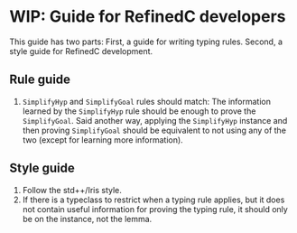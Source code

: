 # WIP: Guide for RefinedC developers

This guide has two parts: First, a guide for writing typing rules.
Second, a style guide for RefinedC development.

## Rule guide

1. `SimplifyHyp` and `SimplifyGoal` rules should match: The
   information learned by the `SimplifyHyp` rule should be enough to
   prove the `SimplifyGoal`. Said another way, applying the
   `SimplifyHyp` instance and then proving `SimplifyGoal` should be
   equivalent to not using any of the two (except for learning more
   information).

## Style guide

1. Follow the std++/Iris style.
2. If there is a typeclass to restrict when a typing rule applies, but
   it does not contain useful information for proving the typing rule,
   it should only be on the instance, not the lemma.
